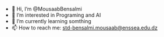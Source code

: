 - 👋 Hi, I’m @MousaabBensalmi
- 👀 I’m interested in Programing and AI
- 🌱 I’m currently learning somthing
- 📫 How to reach me: std-bensalmi.mousaab@enssea.edu.dz

<!---
MousaabBensalmi/MousaabBensalmi is a ✨ special ✨ repository because its `README.md` (this file) appears on your GitHub profile.
You can click the Preview link to take a look at your changes.
--->
